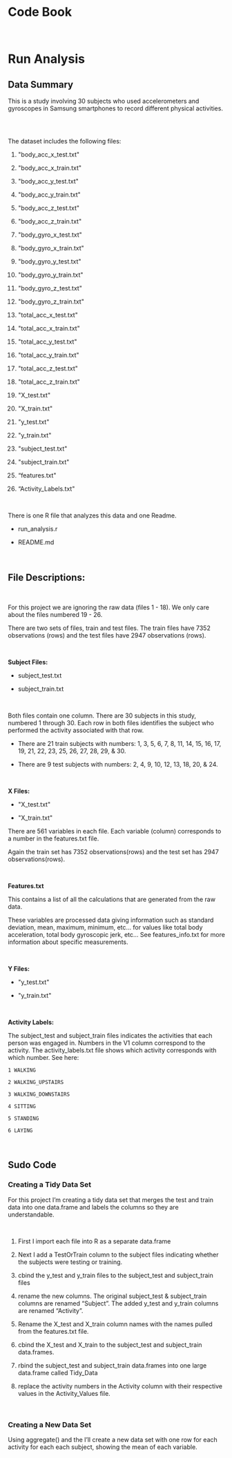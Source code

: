 **Code Book**
=============

 

Run Analysis
============

Data Summary
------------

This is a study involving 30 subjects who used accelerometers and gyroscopes in
Samsung smartphones to record different physical activities.

###  

The dataset includes the following files:

1.  "body\_acc\_x\_test.txt"

2.  "body\_acc\_x\_train.txt"

3.  "body\_acc\_y\_test.txt"

4.  "body\_acc\_y\_train.txt"

5.  "body\_acc\_z\_test.txt"

6.  "body\_acc\_z\_train.txt"

7.  "body\_gyro\_x\_test.txt"

8.  "body\_gyro\_x\_train.txt"

9.  "body\_gyro\_y\_test.txt"

10. "body\_gyro\_y\_train.txt"

11. "body\_gyro\_z\_test.txt"

12. "body\_gyro\_z\_train.txt"

13. "total\_acc\_x\_test.txt"

14. "total\_acc\_x\_train.txt"

15. "total\_acc\_y\_test.txt"

16. "total\_acc\_y\_train.txt"

17. "total\_acc\_z\_test.txt"

18. "total\_acc\_z\_train.txt"

19. "X\_test.txt"

20. "X\_train.txt"

21. "y\_test.txt"

22. "y\_train.txt"

23. "subject\_test.txt"

24. "subject\_train.txt"

25. “features.txt"

26. “Activity\_Labels.txt"

 

There is one R file that analyzes this data and one Readme.

-   run\_analysis.r

-   README.md

 

File Descriptions:
------------------

 

For this project we are ignoring the raw data (files 1 - 18). We only care about
the files numbered 19 - 26.

There are two sets of files, train and test files. The train files have 7352
observations (rows) and the test files have 2947 observations (rows).

 

**Subject Files:**

-   subject\_test.txt

-   subject\_train.txt

 

Both files contain one column. There are 30 subjects in this study, numbered 1
through 30. Each row in both files identifies the subject who performed the
activity associated with that row.

-   There are 21 train subjects with numbers: 1, 3, 5, 6, 7, 8, 11, 14, 15, 16,
    17, 19, 21, 22, 23, 25, 26, 27, 28, 29, & 30.

-   There are 9 test subjects with numbers: 2, 4, 9, 10, 12, 13, 18, 20, & 24.

 

**X Files:**

-   "X\_test.txt"

-   "X\_train.txt"

There are 561 variables in each file. Each variable (column) corresponds to a
number in the features.txt file.

Again the train set has 7352 observations(rows) and the test set has 2947
observations(rows).

 

**Features.txt**

This contains a list of all the calculations that are generated from the raw
data.

These variables are processed data giving information such as standard
deviation, mean, maximum, minimum, etc… for values like total body acceleration,
total body gyroscopic jerk, etc… See features\_info.txt for more information
about specific measurements.

 

**Y Files:**

-   "y\_test.txt"

-   "y\_train.txt"

 

**Activity Labels:**

The subject\_test and subject\_train files indicates the activities that each
person was engaged in. Numbers in the V1 column correspond to the activity. The
activity\_labels.txt file shows which activity corresponds with which number.
See here:

~~~~~~~~~~~~~~~~~~~~~~~~~~~~~~~~~~~~~~~~~~~~~~~~~~~~~~~~~~~~~~~~~~~~~~~~~~~~~~~~
1 WALKING

2 WALKING_UPSTAIRS

3 WALKING_DOWNSTAIRS

4 SITTING

5 STANDING

6 LAYING
~~~~~~~~~~~~~~~~~~~~~~~~~~~~~~~~~~~~~~~~~~~~~~~~~~~~~~~~~~~~~~~~~~~~~~~~~~~~~~~~

 

Sudo Code
---------

### Creating a Tidy Data Set

For this project I’m creating a tidy data set that merges the test and train
data into one data.frame and labels the columns so they are understandable.

 

1.  First I import each file into R as a separate data.frame

2.  Next I add a TestOrTrain column to the subject files indicating whether the
    subjects were testing or training.

3.  cbind the y\_test and y\_train files to the subject\_test and subject\_train
    files

4.  rename the new columns. The original subject\_test & subject\_train columns
    are renamed “Subject”. The added y\_test and y\_train columns are renamed
    “Activity”.

5.  Rename the X\_test and X\_train column names with the names pulled from the
    features.txt file.

6.  cbind the X\_test and X\_train to the subject\_test and subject\_train
    data.frames.

7.  rbind the subject\_test and subject\_train data.frames into one large
    data.frame called Tidy\_Data

8.  replace the activity numbers in the Activity column with their respective
    values in the Activity\_Values file.

 

### Creating a New Data Set

Using aggregate() and the I’ll create a new data set with one row for each
activity for each each subject, showing the mean of each variable.

 

 

